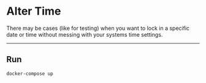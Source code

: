 # Alter Time

There may be cases (like for testing) when you want to lock in a specific date or time without messing with your systems time settings.

---

## Run

```sh
docker-compose up
```
